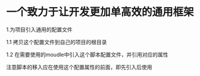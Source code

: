 # 一个致力于让开发更加单高效的通用框架 #


1.为项目引入通用的配置文件


1.1 拷贝这个配置文件到自己的项目的根目录


1.2 在需要使用的moudle中引入这个脚本配置文件，并引用对应的属性


注意脚本的移入应在使用这个配置属性的前面，即先引入后使用